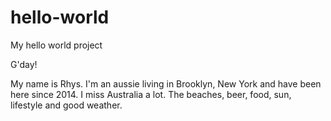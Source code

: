 # hello-world
My hello world project

G'day!

My name is Rhys. I'm an aussie living in Brooklyn, New York and have been here since 2014.
I miss Australia a lot. The beaches, beer, food, sun, lifestyle and good weather.
